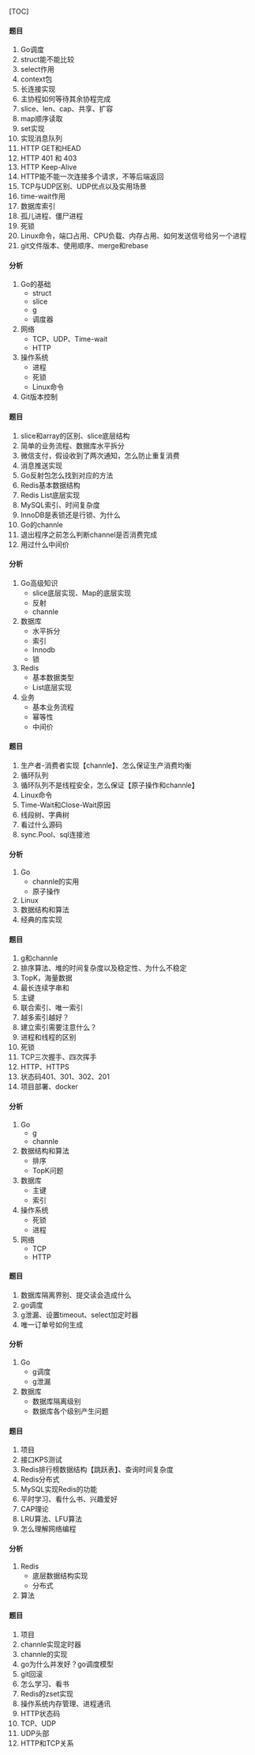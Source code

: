 [TOC]

#### 题目

1.  Go调度
2.  struct能不能比较
3.  select作用
4.  context包
5.  长连接实现
6.  主协程如何等待其余协程完成
7.  slice、len、cap、共享、扩容
8.  map顺序读取
9.  set实现
10.  实现消息队列
11.  HTTP GET和HEAD
12.  HTTP 401 和 403
13.  HTTP Keep-Alive
14.  HTTP能不能一次连接多个请求，不等后端返回
15.  TCP与UDP区别、UDP优点以及实用场景
16.  time-wait作用
17.  数据库索引
18.  孤儿进程、僵尸进程
19.  死锁
20.  Linux命令，端口占用、CPU负载、内存占用、如何发送信号给另一个进程
21.  git文件版本、使用顺序、merge和rebase

#### 分析

1.  Go的基础
    *   struct
    *   slice
    *   g
    *   调度器
2.  网络
    *   TCP、UDP、Time-wait
    *   HTTP
3.  操作系统
    *   进程
    *   死锁
    *   Linux命令
4.  Git版本控制

#### 题目

1.  slice和array的区别、slice底层结构
2.  简单的业务流程、数据库水平拆分
3.  微信支付，假设收到了两次通知，怎么防止重复消费
4.  消息推送实现
5.  Go反射包怎么找到对应的方法
6.  Redis基本数据结构
7.  Redis List底层实现
8.  MySQL索引、时间复杂度
9.  InnoDB是表锁还是行锁、为什么
10.  Go的channle
11.  退出程序之前怎么判断channel是否消费完成
12.  用过什么中间价

#### 分析

1.  Go高级知识
    *   slice底层实现、Map的底层实现
    *   反射
    *   channle
2.  数据库
    *   水平拆分
    *   索引
    *   Innodb
    *   锁
3.  Redis
    *   基本数据类型
    *   List底层实现
4.  业务
    *   基本业务流程
    *   幂等性
    *   中间价

#### 题目

1.  生产者-消费者实现【channle】、怎么保证生产消费均衡
2.  循环队列
3.  循环队列不是线程安全，怎么保证【原子操作和channle】
4.  Linux命令
5.  Time-Wait和Close-Wait原因
6.  线段树、字典树
7.  看过什么源码
8.  sync.Pool、sql连接池

#### 分析

1.  Go
    *   channle的实用
    *   原子操作
2.  Linux
3.  数据结构和算法
4.  经典的库实现

#### 题目

1.  g和channle
2.  排序算法、堆的时间复杂度以及稳定性、为什么不稳定
3.  TopK，海量数据
4.  最长连续字串和
5.  主键
6.  联合索引、唯一索引
7.  越多索引越好？
8.  建立索引需要注意什么？
9.  进程和线程的区别
10.  死锁
11.  TCP三次握手、四次挥手
12.  HTTP、HTTPS
13.  状态码401、301、302、201
14.  项目部署、docker

#### 分析

1.  Go
    *   g
    *   channle
2.  数据结构和算法
    *   排序
    *   TopK问题
3.  数据库
    *   主键
    *   索引
4.  操作系统
    *   死锁
    *   进程
5.  网络
    *   TCP
    *   HTTP

#### 题目

1.  数据库隔离界别、提交读会造成什么
2.  go调度
3.  g泄漏、设置timeout、select加定时器
4.  唯一订单号如何生成

#### 分析

1.  Go
    *   g调度
    *   g泄漏
2.  数据库
    *   数据库隔离级别
    *   数据库各个级别产生问题

#### 题目

1.  项目
2.  接口KPS测试
3.  Redis排行榜数据结构【跳跃表】、查询时间复杂度
4.  Redis分布式
5.  MySQL实现Redis的功能
6.  平时学习、看什么书、兴趣爱好
7.  CAP理论
8.  LRU算法、LFU算法
9.  怎么理解网络编程

#### 分析

1.  Redis
    *   底层数据结构实现
    *   分布式
2.  算法

#### 题目

1.  项目
2.  channle实现定时器
3.  channle的实现
4.  go为什么并发好？go调度模型
5.  git回滚
6.  怎么学习、看书
7.  Redis的zset实现
8.  操作系统内存管理、进程通讯
9.  HTTP状态码
10.  TCP、UDP
11.  UDP头部
12.  HTTP和TCP关系
